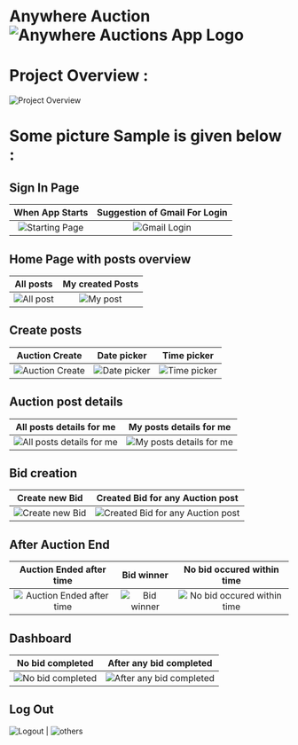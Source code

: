 # Anywhere Auction ![Anywhere Auctions App Logo](https://github.com/Shawon-Lodh/anywhere_auctions/blob/main/screensort_of_app/app_logo.jpg)

# Project Overview : 
![Project Overview](https://github.com/Shawon-Lodh/anywhere_auctions/blob/main/screensort_of_app/project_overview.jpg)

# Some picture Sample is given below : 

## Sign In Page 
When App Starts             |  Suggestion of Gmail For Login
:-------------------------:|:-------------------------:
![Starting Page](https://github.com/Shawon-Lodh/anywhere_auctions/blob/main/screensort_of_app/starting_page.jpg)  |  ![Gmail Login](https://github.com/Shawon-Lodh/anywhere_auctions/blob/main/screensort_of_app/gmail_login.jpg)

## Home Page with posts overview 
All posts             |  My created Posts
:-------------------------:|:-------------------------:
![All post](https://github.com/Shawon-Lodh/anywhere_auctions/blob/main/screensort_of_app/home_page_all_posts.jpg)  |  ![My post](https://github.com/Shawon-Lodh/anywhere_auctions/blob/main/screensort_of_app/home_page_my_posts.jpg)


## Create posts
Auction Create             |  Date picker             |  Time picker
:-------------------------:|:-------------------------:|:-------------------------:
![Auction Create](https://github.com/Shawon-Lodh/anywhere_auctions/blob/main/screensort_of_app/auction_create.jpg)  |  ![Date picker](https://github.com/Shawon-Lodh/anywhere_auctions/blob/main/screensort_of_app/auction_create_date_picker.jpg)  |  ![Time picker](https://github.com/Shawon-Lodh/anywhere_auctions/blob/main/screensort_of_app/auction_create_time_picker.jpg)

## Auction post details
All posts details for me            |  My posts details for me 
:-------------------------:|:-------------------------:
![All posts details for me](https://github.com/Shawon-Lodh/anywhere_auctions/blob/main/screensort_of_app/auction_product_details.jpg)  |  ![My posts details for me](https://github.com/Shawon-Lodh/anywhere_auctions/blob/main/screensort_of_app/My_auction_post_no_button_bid_option.jpg)

## Bid creation
Create new Bid            |  Created Bid for any Auction post
:-------------------------:|:-------------------------:
![Create new Bid](https://github.com/Shawon-Lodh/anywhere_auctions/blob/main/screensort_of_app/auction_product_details_bid_option.jpg)  |  ![Created Bid for any Auction post](https://github.com/Shawon-Lodh/anywhere_auctions/blob/main/screensort_of_app/auction_product_bid_list.jpg)

## After Auction End
Auction Ended after time             |  Bid winner             |  No bid occured within time
:-------------------------:|:-------------------------:|:-------------------------:
![Auction Ended after time](https://github.com/Shawon-Lodh/anywhere_auctions/blob/main/screensort_of_app/auction_ended.jpg)  |  ![Bid winner](https://github.com/Shawon-Lodh/anywhere_auctions/blob/main/screensort_of_app/auction_end_bid_winner.jpg)  |  ![No bid occured within time](https://github.com/Shawon-Lodh/anywhere_auctions/blob/main/screensort_of_app/auction_product_no_bid_before_end.jpg)


## Dashboard
No bid completed            |  After any bid completed
:-------------------------:|:-------------------------:
![No bid completed](https://github.com/Shawon-Lodh/anywhere_auctions/blob/main/screensort_of_app/dashoard_1.jpg)  |  ![After any bid completed](https://github.com/Shawon-Lodh/anywhere_auctions/blob/main/screensort_of_app/dashboard%20_2.jpg)

## Log Out
![Logout](https://github.com/Shawon-Lodh/anywhere_auctions/blob/main/screensort_of_app/home_page_appbar_logout_button.jpg) |  ![others]()










